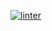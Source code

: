  [![linter](https://github.com/<Nathan-balugo>/<Unit-4-03/workflows/linter/badge.svg)](https://github.com/marketplace/actions/super-linter)   
